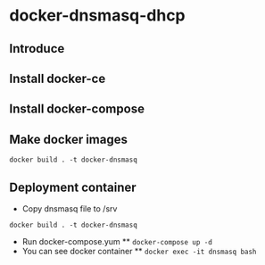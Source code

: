 # docker-dnsmasq-dhcp
## Introduce
## Install docker-ce
## Install docker-compose
## Make docker images
`docker build . -t docker-dnsmasq`
## Deployment container
* Copy dnsmasq file to /srv

`docker build . -t docker-dnsmasq`

* Run docker-compose.yum
** `docker-compose up -d`
* You can see docker container
** `docker exec -it dnsmasq bash`
